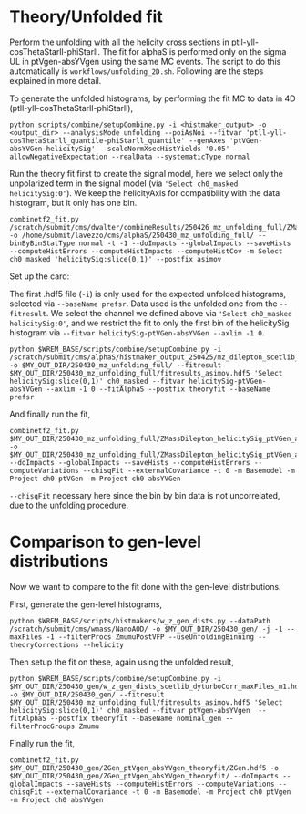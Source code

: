 # Theory/Unfolded fit

Perform the unfolding with all the helicity cross sections in ptll-yll-cosThetaStarll-phiStarll.
The fit for alphaS is performed only on the sigma UL in ptVgen-absYVgen using the same MC events.
The script to do this automatically is `workflows/unfolding_2D.sh`.
Following are the steps explained in more detail.

To generate the unfolded histograms, by performing the fit MC to data in 4D (ptll-yll-cosThetaStarll-phiStarll),

```
python scripts/combine/setupCombine.py -i <histmaker_output> -o <output_dir> --analysisMode unfolding --poiAsNoi --fitvar 'ptll-yll-cosThetaStarll_quantile-phiStarll_quantile' --genAxes 'ptVGen-absYVGen-helicitySig' --scaleNormXsecHistYields '0.05' --allowNegativeExpectation --realData --systematicType normal
```

Run the theory fit first to create the signal model, here we select only the unpolarized term in the signal model (via `'Select ch0_masked helicitySig:0'`). We keep the helicityAxis for compatibility with the data histogram, but it only has one bin.

```
combinetf2_fit.py /scratch/submit/cms/dwalter/combineResults/250426_mz_unfolding_full/ZMassDilepton_ptll_yll_cosThetaStarll_quantile_phiStarll_quantile/ZMassDilepton.hdf5 -o /home/submit/lavezzo/cms/alphaS/250430_mz_unfolding_full/ --binByBinStatType normal -t -1 --doImpacts --globalImpacts --saveHists --computeHistErrors --computeHistImpacts --computeHistCov -m Select ch0_masked 'helicitySig:slice(0,1)' --postfix asimov 
```

Set up the card:

The first .hdf5 file (`-i`) is only used for the expected unfolded histograms, selected via `--baseName prefsr`.
Data used is the unfolded one from the `--fitresult`.
We select the channel we defined above via `'Select ch0_masked helicitySig:0'`, and we restrict the fit to only the first bin of the helicitySig histogram via `--fitvar helicitySig-ptVGen-absYVGen --axlim -1 0`.

```
python $WREM_BASE/scripts/combine/setupCombine.py -i /scratch/submit/cms/alphaS/histmaker_output_250425/mz_dilepton_scetlib_dyturboCorr_maxFiles_m1.hdf5 -o $MY_OUT_DIR/250430_mz_unfolding_full/ --fitresult $MY_OUT_DIR/250430_mz_unfolding_full/fitresults_asimov.hdf5 'Select helicitySig:slice(0,1)' ch0_masked --fitvar helicitySig-ptVGen-absYVGen --axlim -1 0 --fitAlphaS --postfix theoryfit --baseName prefsr
```

And finally run the fit,

```
combinetf2_fit.py $MY_OUT_DIR/250430_mz_unfolding_full/ZMassDilepton_helicitySig_ptVGen_absYVGen_theoryfit//ZMassDilepton.hdf5 -o $MY_OUT_DIR/250430_mz_unfolding_full/ZMassDilepton_helicitySig_ptVGen_absYVGen_theoryfit/ --doImpacts --globalImpacts --saveHists --computeHistErrors --computeVariations --chisqFit --externalCovariance -t 0 -m Basemodel -m Project ch0 ptVGen -m Project ch0 absYVGen
```

`--chisqFit` necessary here since the bin by bin data is not uncorrelated, due to the unfolding procedure.

# Comparison to gen-level distributions

Now we want to compare to the fit done with the gen-level distributions.

First, generate the gen-level histograms,

```
python $WREM_BASE/scripts/histmakers/w_z_gen_dists.py --dataPath /scratch/submit/cms/wmass/NanoAOD/ -o $MY_OUT_DIR/250430_gen/ -j -1 --maxFiles -1 --filterProcs ZmumuPostVFP --useUnfoldingBinning --theoryCorrections --helicity
```

Then setup the fit on these, again using the unfolded result,

```
python $WREM_BASE/scripts/combine/setupCombine.py -i $MY_OUT_DIR/250430_gen/w_z_gen_dists_scetlib_dyturboCorr_maxFiles_m1.hdf5 -o $MY_OUT_DIR/250430_gen/ --fitresult $MY_OUT_DIR/250430_mz_unfolding_full/fitresults_asimov.hdf5 'Select helicitySig:slice(0,1)' ch0_masked --fitvar ptVgen-absYVgen  --fitAlphaS --postfix theoryfit --baseName nominal_gen --filterProcGroups Zmumu
```

Finally run the fit,

```
combinetf2_fit.py $MY_OUT_DIR/250430_gen/ZGen_ptVgen_absYVgen_theoryfit/ZGen.hdf5 -o $MY_OUT_DIR/250430_gen/ZGen_ptVgen_absYVgen_theoryfit/ --doImpacts --globalImpacts --saveHists --computeHistErrors --computeVariations --chisqFit --externalCovariance -t 0 -m Basemodel -m Project ch0 ptVgen -m Project ch0 absYVgen
```

